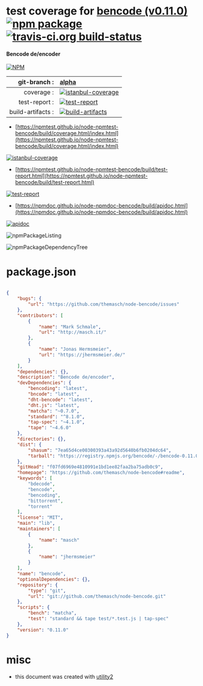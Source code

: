 # test coverage for  [bencode (v0.11.0)](https://github.com/themasch/node-bencode#readme)  [![npm package](https://img.shields.io/npm/v/npmtest-bencode.svg?style=flat-square)](https://www.npmjs.org/package/npmtest-bencode) [![travis-ci.org build-status](https://api.travis-ci.org/npmtest/node-npmtest-bencode.svg)](https://travis-ci.org/npmtest/node-npmtest-bencode)
#### Bencode de/encoder

[![NPM](https://nodei.co/npm/bencode.png?downloads=true&downloadRank=true&stars=true)](https://www.npmjs.com/package/bencode)

| git-branch : | [alpha](https://github.com/npmtest/node-npmtest-bencode/tree/alpha)|
|--:|:--|
| coverage : | [![istanbul-coverage](https://npmtest.github.io/node-npmtest-bencode/build/coverage.badge.svg)](https://npmtest.github.io/node-npmtest-bencode/build/coverage.html/index.html)|
| test-report : | [![test-report](https://npmtest.github.io/node-npmtest-bencode/build/test-report.badge.svg)](https://npmtest.github.io/node-npmtest-bencode/build/test-report.html)|
| build-artifacts : | [![build-artifacts](https://npmtest.github.io/node-npmtest-bencode/glyphicons_144_folder_open.png)](https://github.com/npmtest/node-npmtest-bencode/tree/gh-pages/build)|

- [https://npmtest.github.io/node-npmtest-bencode/build/coverage.html/index.html](https://npmtest.github.io/node-npmtest-bencode/build/coverage.html/index.html)

[![istanbul-coverage](https://npmtest.github.io/node-npmtest-bencode/build/screenCapture.buildCi.browser.%252Ftmp%252Fbuild%252Fcoverage.lib.html.png)](https://npmtest.github.io/node-npmtest-bencode/build/coverage.html/index.html)

- [https://npmtest.github.io/node-npmtest-bencode/build/test-report.html](https://npmtest.github.io/node-npmtest-bencode/build/test-report.html)

[![test-report](https://npmtest.github.io/node-npmtest-bencode/build/screenCapture.buildCi.browser.%252Ftmp%252Fbuild%252Ftest-report.html.png)](https://npmtest.github.io/node-npmtest-bencode/build/test-report.html)

- [https://npmdoc.github.io/node-npmdoc-bencode/build/apidoc.html](https://npmdoc.github.io/node-npmdoc-bencode/build/apidoc.html)

[![apidoc](https://npmdoc.github.io/node-npmdoc-bencode/build/screenCapture.buildCi.browser.%252Ftmp%252Fbuild%252Fapidoc.html.png)](https://npmdoc.github.io/node-npmdoc-bencode/build/apidoc.html)

![npmPackageListing](https://npmtest.github.io/node-npmtest-bencode/build/screenCapture.npmPackageListing.svg)

![npmPackageDependencyTree](https://npmtest.github.io/node-npmtest-bencode/build/screenCapture.npmPackageDependencyTree.svg)



# package.json

```json

{
    "bugs": {
        "url": "https://github.com/themasch/node-bencode/issues"
    },
    "contributors": [
        {
            "name": "Mark Schmale",
            "url": "http://masch.it/"
        },
        {
            "name": "Jonas Hermsmeier",
            "url": "https://jhermsmeier.de/"
        }
    ],
    "dependencies": {},
    "description": "Bencode de/encoder",
    "devDependencies": {
        "bencoding": "latest",
        "bncode": "latest",
        "dht-bencode": "latest",
        "dht.js": "latest",
        "matcha": "~0.7.0",
        "standard": "^8.1.0",
        "tap-spec": "~4.1.0",
        "tape": "~4.6.0"
    },
    "directories": {},
    "dist": {
        "shasum": "7ea65d4ce00300393a43a92d5640b6fb0204dc64",
        "tarball": "https://registry.npmjs.org/bencode/-/bencode-0.11.0.tgz"
    },
    "gitHead": "f07fd6969e4810991e1bd1ee82faa2ba75adb0c9",
    "homepage": "https://github.com/themasch/node-bencode#readme",
    "keywords": [
        "bdecode",
        "bencode",
        "bencoding",
        "bittorrent",
        "torrent"
    ],
    "license": "MIT",
    "main": "lib",
    "maintainers": [
        {
            "name": "masch"
        },
        {
            "name": "jhermsmeier"
        }
    ],
    "name": "bencode",
    "optionalDependencies": {},
    "repository": {
        "type": "git",
        "url": "git://github.com/themasch/node-bencode.git"
    },
    "scripts": {
        "bench": "matcha",
        "test": "standard && tape test/*.test.js | tap-spec"
    },
    "version": "0.11.0"
}
```



# misc
- this document was created with [utility2](https://github.com/kaizhu256/node-utility2)
